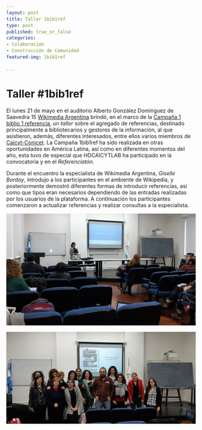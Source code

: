 ```yaml
---
layout: post
title: Taller 1bib1ref
type: post
published: true_or_false
categories:
- Colaboración
- Construcción de Comunidad
featured-img: 1bib1ref

---
```


# Taller #1bib1ref

El lunes 21 de mayo en el auditorio Alberto González Domínguez de Saavedra 15 <a href="https://www.wikimedia.org.ar/" target="_blank">Wikimedia Argentina</a> brindó, en el marco de la <a href="https://es.wikipedia.org/wiki/Wikipedia:Encuentros/1bib1ref_2019" target="_blank">Campaña 1 biblio 1 referencia</a>, un <em>taller</em> sobre el agregado de referencias, destinado principalmente a bibliotecarios y gestores de la información, al que asistieron, además, diferentes interesados, entre ellos varios miembros de <a href="http://www.caicyt-conicet.gov.ar/" target="_blank">Caicyt-Conicet</a>. La Campaña 1bib1ref ha sido realizada en otras oportunidades en América Latina, así como en diferentes momentos del año, esta tuvo de especial que HDCAICYTLAB ha participado en la convocatoria y en el <em>Referenciatón</em>.

Durante el encuentro la especialista de Wikimedia Argentina, <em>Giselle Bordoy</em>, introdujo a los participantes en el ambiente de Wikipedia, y posteriormente demostró diferentes formas de introducir referencias, así como que tipos eran necesarios dependiendo de las entradas realizadas por los usuarios de la plataforma. A continuación los participantes comenzaron a actualizar referencias y realizar consultas a la especialista.


![1bib1ref-2](/assets/img/posts/1bib1ref-2.jpg)

![1bib1ref-1](/assets/img/posts/1bib1ref-1.jpg)